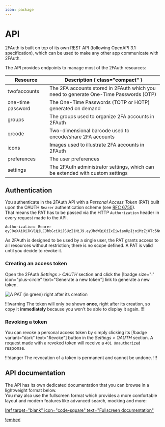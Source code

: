 ```yaml
---
icon: package
---
```

# API

2FAuth is built on top of its own REST API (following OpenAPI 3.1 specification), which can be used to make any other app communicate with 2FAuth.

The API provides endpoints to manage most of the 2FAuth resources:

Resource   | Description { class="compact" }
---    | ---
twofaccounts | The 2FA accounts stored in 2FAuth which you need to generate One-Time Passwords (OTP)
one-time password | The One-Time Passwords (TOTP or HOTP) generated on demand
groups | The groups used to organize 2FA accounts in 2FAuth
qrcode | Two-dimensional barcode used to encode/share 2FA accounts
icons | Images used to illustrate 2FA accounts in 2FAuth
preferences | The user preferences
settings | The 2FAuth administrator settings, which can be extended with custom settings

## Authentication

You authenticate in the 2FAuth API with a _Personal Access Token_ (PAT) built upon the OAUTH `Bearer` authentication scheme (see <a href="https://datatracker.ietf.org/doc/html/rfc6750" target="_blank">RFC 6750</a>).  
That means the PAT has to be passed via the HTTP `Authorization` header in every request made to the API.

```http
Authorization: Bearer eyJ0eXAiOiJKV1QiLCJhbGciOiJSUzI1NiJ9.eyJhdWQiOiIxIiwianRpIjoiMzZjOTc5NmFlZGI2OGQyYmE2YTIyMTE0NTN
```

As 2FAuth is designed to be used by a single user, the PAT grants access to all resources without restriction; there is no scope defined. A PAT is valid until you decide to revoke it.

### Creating an access token

Open the 2FAuth _Settings > OAUTH_ section and click the [!badge size="l" icon="plus-circle" text="Generate a new token"] link to generate a new token.

![A PAT (in green) right after its creation](/static/personal_access_token.png)

!!!warning
The token will only be shown __once__, right after its creation, so copy it __immediately__ because you won't be able to display it again.
!!!

### Revoking a token

You can revoke a personal access token by simply clicking its [!badge variant="dark" text="Revoke"] button in the _Settings > OAUTH_ section. A request made with a revoked token will receive a `401 Unauthorized` response.

!!!danger
The revocation of a token is permanent and cannot be undone.
!!!

## API documentation

The API has its own dedicated documentation that you can browse in a lightweight format below.  
You may also use the fullscreen format which provides a more comfortable layout and modern features like advanced search, mocking and more:

[!ref target="blank" icon="code-square" text="Fullscreen documentation"](/resources/rapidoc.html)

[!embed](/resources/rapidoc-embeded.html)
